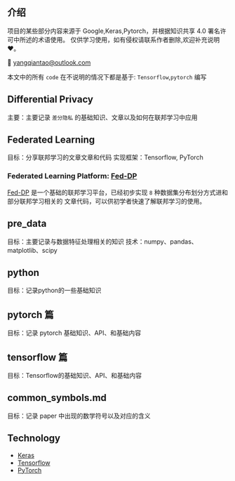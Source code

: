 ## 介绍
项目的某些部分内容来源于 Google,Keras,Pytorch，并根据知识共享 4.0 署名许可中所述的术语使用。
仅供学习使用，如有侵权请联系作者删除,欢迎补充说明 ❤️。

📧 yangqiantao@outlook.com

本文中的所有 `code` 在不说明的情况下都是基于: `Tensorflow`,`pytorch` 编写

## Differential Privacy
主要：主要记录 `差分隐私` 的基础知识、文章以及如何在联邦学习中应用

## Federated Learning  
目标：分享联邦学习的文章文章和代码
实现框架：Tensorflow, PyTorch

### Federated Learning Platform: [Fed-DP](https://github.com/NigeloYang/Fed-DP)
[Fed-DP](https://github.com/NigeloYang/Fed-DP) 是一个基础的联邦学习平台，已经初步实现 `8` 种数据集分布划分方式进和部分联邦学习相关的
文章代码，可以供初学者快速了解联邦学习的使用。

## pre_data
目标：主要记录与数据特征处理相关的知识
技术：numpy、pandas、matplotlib、scipy

## python
目标：记录python的一些基础知识

## pytorch 篇
目标：记录 pytorch 基础知识、API、和基础内容

## tensorflow 篇
目标：Tensorflow的基础知识、API、和基础内容

## common_symbols.md
目标：记录 paper 中出现的数学符号以及对应的含义

## Technology
- [Keras](https://keras-zh.readthedocs.io)
- [Tensorflow](https://tensorflow.google.cn)
- [PyTorch](https://pytorch.org/tutorials/)





